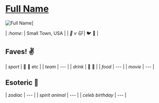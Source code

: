 # [Full Name](https://github.com/USERNAME)

![Full Name](URL-to-IMAGE)]

| _:home:_ | Small Town, USA |
| _:dog: v :cat:_ | :bird: :snake: |

## Faves! :v:

| _sport_  | :football: :basketball: etc |
| _team_   | --- |
| _drink_  | :beer: :wine_glass: |
| _food_   | --- |
| _movie_  | --- |

## Esoteric :crystal_ball:

| _zodiac_ | --- |
| _spirit animal_ | --- |
| _celeb birthday_ | --- |

